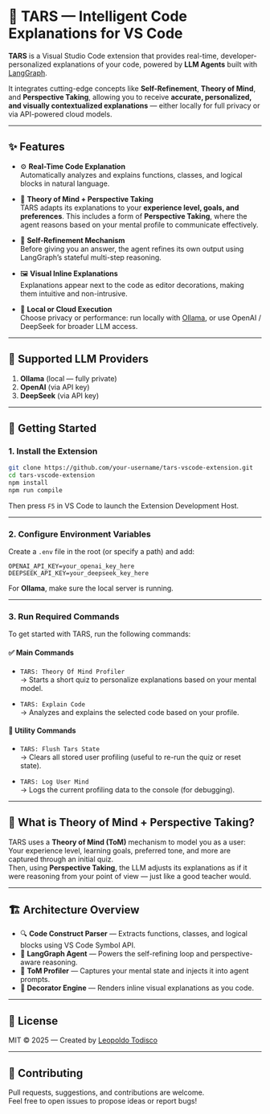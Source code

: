 # 🧠 TARS — Intelligent Code Explanations for VS Code

**TARS** is a Visual Studio Code extension that provides real-time, developer-personalized explanations of your code, powered by **LLM Agents** built with [LangGraph](https://www.langgraph.dev/).

It integrates cutting-edge concepts like **Self-Refinement**, **Theory of Mind**, and **Perspective Taking**, allowing you to receive **accurate, personalized, and visually contextualized explanations** — either locally for full privacy or via API-powered cloud models.

---

## ✨ Features

- ⚙️ **Real-Time Code Explanation**  
  Automatically analyzes and explains functions, classes, and logical blocks in natural language.

- 🧠 **Theory of Mind + Perspective Taking**  
  TARS adapts its explanations to your **experience level, goals, and preferences**. This includes a form of **Perspective Taking**, where the agent reasons based on your mental profile to communicate effectively.

- 🔁 **Self-Refinement Mechanism**  
  Before giving you an answer, the agent refines its own output using LangGraph’s stateful multi-step reasoning.

- 🖼️ **Visual Inline Explanations**  
  Explanations appear next to the code as editor decorations, making them intuitive and non-intrusive.

- 🔐 **Local or Cloud Execution**  
  Choose privacy or performance: run locally with [Ollama](https://ollama.ai), or use OpenAI / DeepSeek for broader LLM access.

---

## 🤖 Supported LLM Providers

1. **Ollama** (local — fully private)
2. **OpenAI** (via API key)
3. **DeepSeek** (via API key)

---

## 🚀 Getting Started

### 1. Install the Extension

```bash
git clone https://github.com/your-username/tars-vscode-extension.git
cd tars-vscode-extension
npm install
npm run compile
```

Then press `F5` in VS Code to launch the Extension Development Host.

---

### 2. Configure Environment Variables

Create a `.env` file in the root (or specify a path) and add:

```env
OPENAI_API_KEY=your_openai_key_here
DEEPSEEK_API_KEY=your_deepseek_key_here
```

For **Ollama**, make sure the local server is running.

---

### 3. Run Required Commands

To get started with TARS, run the following commands:

#### ✅ Main Commands

- `TARS: Theory Of Mind Profiler`  
  → Starts a short quiz to personalize explanations based on your mental model.

- `TARS: Explain Code`  
  → Analyzes and explains the selected code based on your profile.

#### 🔧 Utility Commands

- `TARS: Flush Tars State`  
  → Clears all stored user profiling (useful to re-run the quiz or reset state).

- `TARS: Log User Mind`  
  → Logs the current profiling data to the console (for debugging).

---

## 🧠 What is Theory of Mind + Perspective Taking?

TARS uses a **Theory of Mind (ToM)** mechanism to model you as a user:  
Your experience level, learning goals, preferred tone, and more are captured through an initial quiz.  
Then, using **Perspective Taking**, the LLM adjusts its explanations as if it were reasoning from your point of view — just like a good teacher would.

---

## 🏗️ Architecture Overview

- 🔍 **Code Construct Parser** — Extracts functions, classes, and logical blocks using VS Code Symbol API.  
- 🔄 **LangGraph Agent** — Powers the self-refining loop and perspective-aware reasoning.  
- 🧠 **ToM Profiler** — Captures your mental state and injects it into agent prompts.  
- 🎯 **Decorator Engine** — Renders inline visual explanations as you code.

---


## 📄 License

MIT © 2025 — Created by [Leopoldo Todisco](https://github.com/leotodisco)

---

## 🤝 Contributing

Pull requests, suggestions, and contributions are welcome.  
Feel free to open issues to propose ideas or report bugs!
